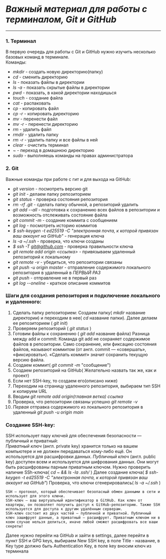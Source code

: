 # *Важный материал для работы с терминалом, Git и GitHub*

---

###  1. Терминал
В первую очередь для работы с Git и GitHub нужно изучить несколько базовых команд в терминале.<br/>
Команды:<br/>
* *mkdir* - создать новую директорию(папку)
* *cd* - сменить директорию
* *ls* - показать файлы в директории
* *ls -a* - показать скрытые файлы в директории
* *pwd* - показать, в какой директории находишься
* *touch* - создание файла
* *cat* - распаковать 
* *cp* - копировать файл
* *cp -r* - копировать директорию
* *mv* - перенести файл
* *mv -r* - перенести директорию
* *rm* - удалить файл
* *rmdir* - удалить папку
* *rm -r* - удалить папку и все файлы в ней
* *clear* - очистить терминал
* *~* - переход в домашнюю директорию
* *sudo* - выполняешь команды на правах администратора
### 2. Git
Важные команды при работе с гит и для выхода на GitHub:
* *git version* - посмотреть версию git
* *git init* - делаем папку репозиторием
* *git status* - проверка состояния репозитория
* *rm -rf .git* - сделать папку обычной, а репозиторий удалить
* *git add --all* - подготовка к сохранению всех файлов в репозитории и возможность отслеживать состояние файла
* *git commit -m* - создание коммита с сообщением
* *git log* - посмотреть историю коммитов
* *$ ssh-keygen -t ed25519 -C "электронная почта, к которой привязан ваш аккаунт на GitHub"* - генерация ключа
* *ls -a ~/.ssh* - проверка, что ключи созданы
* *$ ssh -T git@github.com* - проверка правильности ключа
* *git remote add origin <ссылка>* - привязываем удаленный репозиторий к локальному
* *git remote -v* - убедиться, что репозитории связаны
* *git push -u origin master* - отправление содержимого локального репозитория в удаленный в *ПЕРВЫЙ РАЗ*
* *git push* - отправление не в первый раз
* *git log --oneline* - краткое описание коммитов

### Шаги для создания репозитория и подключение локального и удаленного:
1. Сделать папку репозиторием:
Создаем папку( *mkdir* название директории) и переходим в нее( *cd* название папки).
Далее делаем ее репозиторием ( *git init*)
2. Проверяем репозиторий ( *git status* )
3. Готовим файлы к сохранению ( *git add* название файла)
Разница между add и commit:
Команда git add не сохраняет содержимое файлов в репозитории. Само сохранение, или фиксацию состояния файлов, называют коммитом (от англ. commit — «совершать», «фиксировать»). «Сделать коммит» значит сохранить текущую версию файла.
4. Создаем коммит( *git commit -m* "сообщение")
5. Создаем репозиторий на GitHub( Желательно назвать так же, как и проект)
6. Если нет SSH-key, то создаем его(описано ниже)
7. Переходим на страницу удаленного репозитория, выбираем тип SSH и копируем URL
8. Вводим *git remote add origin(главная ветка) ссылка* 
9. Проверка, что репозитории связаны успешно *git remote -v*
10. *Первая* отправка содержимого из локального репозитория в удаленный *git push -u origin main*
### Создание SSH-key:
SSH использует пару ключей для обеспечения безопасности — публичный и приватный:<br/>
*Приватный ключ* (англ. private key) хранится только на вашем компьютере и не должен передаваться кому-либо ещё. Он используется для расшифровки данных.
*Публичный ключ* (англ. public key) доступен всем и используется для шифрования данных. Они могут быть расшифрованы парным приватным ключом.
Нужно проверить наличие SSh-ключа( *cd ~ && ls -la .ssh/* ) 
Далее создание ключа( *$ ssh-keygen -t ed25519 -C "электронная почта, к которой привязан ваш аккаунт на GitHub"*)
Проверка, что ключи сгенерировались( *ls -a ~/.ssh* )

    SSH — протокол, который обеспечивает безопасный обмен данными в сети и использует для этого ключи.
    SSH-ключ — ваш виртуальный идентификатор в GitHub. Как ключ от квартиры, он позволяет получить доступ к GitHub-репозиторию. Также SSH используется для доступа к другим удалённым серверам.
    SSH-ключ состоит из двух частей — публичной и приватной. Публичный ключ зашифрует данные, а приватный — расшифрует. Приватным ключом ни в коем случае нельзя делиться, иначе любой сможет расшифровать все ваши секреты!

Далее нужно перейти на GitHub и зайти в settings, далее перейти в пункт SSH и GPG keys, выбираем New SSH key, в поле Title - название, в Key type должно быть Authentication Key, в поле key вносим ключ из терминала